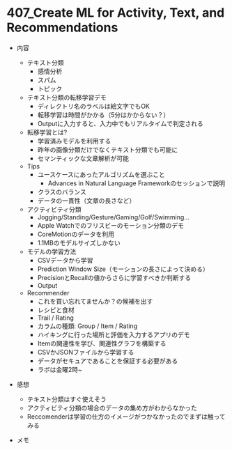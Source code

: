 # 407_Create ML for Activity, Text, and Recommendations

- 内容
  - テキスト分類
    - 感情分析
    - スパム
    - トピック
  - テキスト分類の転移学習デモ
    - ディレクトリ名のラベルは絵文字でもOK
    - 転移学習は時間がかかる（5分はかからない？）
    - Outputに入力すると、入力中でもリアルタイムで判定される
  - 転移学習とは?
    - 学習済みモデルを利用する
    - 昨年の画像分類だけでなくテキスト分類でも可能に
    - セマンティックな文章解析が可能
  - Tips
    - ユースケースにあったアルゴリズムを選ぶこと
      - Advances in Natural Language Frameworkのセッションで説明
    - クラスのバランス
    - データの一貫性（文章の長さなど）
  - アクティビティ分類
    - Jogging/Standing/Gesture/Gaming/Golf/Swimming...
    - Apple Watchでのフリスビーのモーション分類のデモ
    - CoreMotionのデータを利用
    - 1.1MBのモデルサイズしかない
  - モデルの学習方法
    - CSVデータから学習
    - Prediction Window Size（モーションの長さによって決める）
    - PrecisionとRecallの値からさらに学習すべきか判断する
    - Output
  - Recommender
    - これを買い忘れてませんか？の候補を出す
    - レシピと食材
    - Trail / Rating
    - カラムの種類: Group / Item / Rating
    - ハイキングに行った場所と評価を入力するアプリのデモ
    - Itemの関連性を学び、関連性グラフを構築する
    - CSVかJSONファイルから学習する
    - データがセキュアであることを保証する必要がある
    - ラボは金曜2時~

- 感想
  - テキスト分類はすぐ使えそう
  - アクティビティ分類の場合のデータの集め方がわからなかった
  - Reccomenderは学習の仕方のイメージがつかなかったのでまずは触ってみる

- メモ
